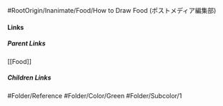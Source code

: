 #RootOrigin/Inanimate/Food/How to Draw Food (ポストメディア編集部)
#### Links
##### Parent Links
[[Food]]
##### Children Links
#Folder/Reference
#Folder/Color/Green
#Folder/Subcolor/1
